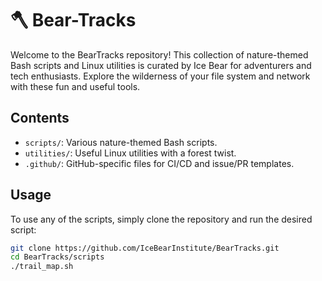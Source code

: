 # 🪓 Bear-Tracks

Welcome to the BearTracks repository! This collection of nature-themed Bash scripts and Linux utilities is curated by Ice Bear for adventurers and tech enthusiasts. Explore the wilderness of your file system and network with these fun and useful tools.

## Contents

- `scripts/`: Various nature-themed Bash scripts.
- `utilities/`: Useful Linux utilities with a forest twist.
- `.github/`: GitHub-specific files for CI/CD and issue/PR templates.

## Usage

To use any of the scripts, simply clone the repository and run the desired script:

```bash
git clone https://github.com/IceBearInstitute/BearTracks.git
cd BearTracks/scripts
./trail_map.sh
